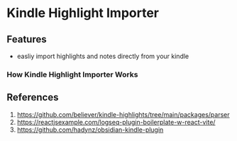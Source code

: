 # Kindle Highlight Importer

## Features

- easliy import highlights and notes directly from your kindle

### How Kindle Highlight Importer Works


## References
1. https://github.com/believer/kindle-highlights/tree/main/packages/parser
2. https://reactjsexample.com/logseq-plugin-boilerplate-w-react-vite/
3. https://github.com/hadynz/obsidian-kindle-plugin